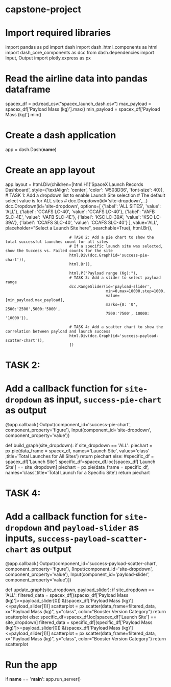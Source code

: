 # capstone-project
# Import required libraries
import pandas as pd
import dash
import dash_html_components as html
import dash_core_components as dcc
from dash.dependencies import Input, Output
import plotly.express as px

# Read the airline data into pandas dataframe
spacex_df = pd.read_csv("spacex_launch_dash.csv")
max_payload = spacex_df['Payload Mass (kg)'].max()
min_payload = spacex_df['Payload Mass (kg)'].min()

# Create a dash application
app = dash.Dash(__name__)

# Create an app layout
app.layout = html.Div(children=[html.H1('SpaceX Launch Records Dashboard',
                                        style={'textAlign': 'center', 'color': '#503D36',
                                               'font-size': 40}),
                                # TASK 1: Add a dropdown list to enable Launch Site selection
                                # The default select value is for ALL sites
                                # dcc.Dropdown(id='site-dropdown',...)
                                dcc.Dropdown(id='site-dropdown',
                                            options=[
                                                         {'label': 'ALL SITES', 'value': 'ALL'},
                                                         {'label': 'CCAFS LC-40', 'value': 'CCAFS LC-40'},
                                                         {'label': 'VAFB SLC-4E', 'value': 'VAFB SLC-4E'},
                                                         {'label': 'KSC LC-39A', 'value': 'KSC LC-39A'},
                                                         {'label': 'CCAFS SLC-40', 'value': 'CCAFS SLC-40'}
                                                    ],
                                            value='ALL',
                                            placeholder="Select a Launch Site here", 
                                            searchable=True),
                                html.Br(),

                                # TASK 2: Add a pie chart to show the total successful launches count for all sites
                                # If a specific launch site was selected, show the Success vs. Failed counts for the site
                                html.Div(dcc.Graph(id='success-pie-chart')),
                                html.Br(),

                                html.P("Payload range (Kg):"),
                                # TASK 3: Add a slider to select payload range
                                dcc.RangeSlider(id='payload-slider',
                                                min=0,max=10000,step=1000,
                                                value=[min_payload,max_payload],
                                                marks={0: '0', 2500:'2500',5000:'5000',
                                                7500:'7500', 10000: '10000'}),

                                # TASK 4: Add a scatter chart to show the correlation between payload and launch success
                                html.Div(dcc.Graph(id='success-payload-scatter-chart')),
                                ])

# TASK 2:
# Add a callback function for `site-dropdown` as input, `success-pie-chart` as output
@app.callback(
    Output(component_id='success-pie-chart', component_property='figure'),
    Input(component_id='site-dropdown', component_property='value'))

def build_graph(site_dropdown):
    if site_dropdown == 'ALL':
        piechart = px.pie(data_frame = spacex_df, names='Launch Site', values='class' ,title='Total Launches for All Sites')
        return piechart
    else:
        #specific_df = spacex_df['Launch Site']
        specific_df=spacex_df.loc[spacex_df['Launch Site'] == site_dropdown]
        piechart = px.pie(data_frame = specific_df, names='class',title='Total Launch for a Specific Site')
        return piechart

# TASK 4:
# Add a callback function for `site-dropdown` and `payload-slider` as inputs, `success-payload-scatter-chart` as output
@app.callback(
    Output(component_id='success-payload-scatter-chart', component_property='figure'),
    [Input(component_id='site-dropdown', component_property='value'),
    Input(component_id='payload-slider', component_property='value')])

def update_graph(site_dropdown, payload_slider):
    if site_dropdown == 'ALL':
        filtered_data = spacex_df[(spacex_df['Payload Mass (kg)']>=payload_slider[0])
        &(spacex_df['Payload Mass (kg)']<=payload_slider[1])]
        scatterplot = px.scatter(data_frame=filtered_data, x="Payload Mass (kg)", y="class", 
        color="Booster Version Category")
        return scatterplot
    else:
        specific_df=spacex_df.loc[spacex_df['Launch Site'] == site_dropdown]
        filtered_data = specific_df[(specific_df['Payload Mass (kg)']>=payload_slider[0])
        &(spacex_df['Payload Mass (kg)']<=payload_slider[1])]
        scatterplot = px.scatter(data_frame=filtered_data, x="Payload Mass (kg)", y="class", 
        color="Booster Version Category")
        return scatterplot

# Run the app
if __name__ == '__main__':
    app.run_server()

